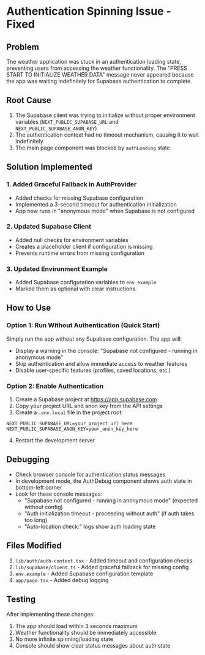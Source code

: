 # Authentication Spinning Issue - Fixed

## Problem
The weather application was stuck in an authentication loading state, preventing users from accessing the weather functionality. The "PRESS START TO INITIALIZE WEATHER DATA" message never appeared because the app was waiting indefinitely for Supabase authentication to complete.

## Root Cause
1. The Supabase client was trying to initialize without proper environment variables (`NEXT_PUBLIC_SUPABASE_URL` and `NEXT_PUBLIC_SUPABASE_ANON_KEY`)
2. The authentication context had no timeout mechanism, causing it to wait indefinitely
3. The main page component was blocked by `authLoading` state

## Solution Implemented

### 1. Added Graceful Fallback in AuthProvider
- Added checks for missing Supabase configuration
- Implemented a 3-second timeout for authentication initialization
- App now runs in "anonymous mode" when Supabase is not configured

### 2. Updated Supabase Client
- Added null checks for environment variables
- Creates a placeholder client if configuration is missing
- Prevents runtime errors from missing configuration

### 3. Updated Environment Example
- Added Supabase configuration variables to `env.example`
- Marked them as optional with clear instructions

## How to Use

### Option 1: Run Without Authentication (Quick Start)
Simply run the app without any Supabase configuration. The app will:
- Display a warning in the console: "Supabase not configured - running in anonymous mode"
- Skip authentication and allow immediate access to weather features
- Disable user-specific features (profiles, saved locations, etc.)

### Option 2: Enable Authentication
1. Create a Supabase project at https://app.supabase.com
2. Copy your project URL and anon key from the API settings
3. Create a `.env.local` file in the project root:
```env
NEXT_PUBLIC_SUPABASE_URL=your_project_url_here
NEXT_PUBLIC_SUPABASE_ANON_KEY=your_anon_key_here
```
4. Restart the development server

## Debugging
- Check browser console for authentication status messages
- In development mode, the AuthDebug component shows auth state in bottom-left corner
- Look for these console messages:
  - "Supabase not configured - running in anonymous mode" (expected without config)
  - "Auth initialization timeout - proceeding without auth" (if auth takes too long)
  - "Auto-location check:" logs show auth loading state

## Files Modified
1. `lib/auth/auth-context.tsx` - Added timeout and configuration checks
2. `lib/supabase/client.ts` - Added graceful fallback for missing config
3. `env.example` - Added Supabase configuration template
4. `app/page.tsx` - Added debug logging

## Testing
After implementing these changes:
1. The app should load within 3 seconds maximum
2. Weather functionality should be immediately accessible
3. No more infinite spinning/loading state
4. Console should show clear status messages about auth state